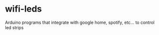 # wifi-leds
Arduino programs that integrate with google home, spotify, etc... to control led strips
